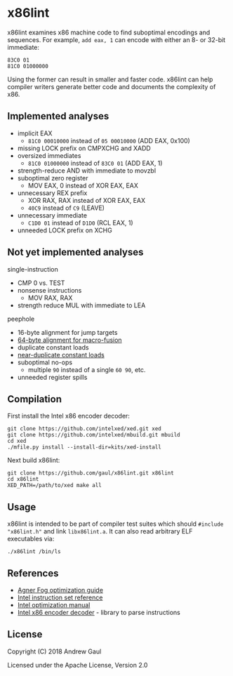# x86lint

x86lint examines x86 machine code to find suboptimal encodings and sequences.
For example, `add eax, 1` can encode with either an 8- or 32-bit immediate:

```
83C0 01
81C0 01000000
```

Using the former can result in smaller and faster code.  x86lint can help
compiler writers generate better code and documents the complexity of x86.

## Implemented analyses

* implicit EAX
  - `81C0 00010000` instead of `05 00010000` (ADD EAX, 0x100)
* missing LOCK prefix on CMPXCHG and XADD
* oversized immediates
  - `81C0 01000000` instead of `83C0 01` (ADD EAX, 1)
* strength-reduce AND with immediate to movzbl
* suboptimal zero register
  - MOV EAX, 0 instead of XOR EAX, EAX
* unnecessary REX prefix
  - XOR RAX, RAX instead of XOR EAX, EAX
  - `40C9` instead of `C9` (LEAVE)
* unnecessary immediate
  - `C1D0 01` instead of `D1D0` (RCL EAX, 1)
* unneeded LOCK prefix on XCHG

## Not yet implemented analyses

single-instruction
* CMP 0 vs. TEST
* nonsense instructions
  - MOV RAX, RAX
* strength reduce MUL with immediate to LEA

peephole
* 16-byte alignment for jump targets
* [64-byte alignment for macro-fusion](https://code.fb.com/data-infrastructure/accelerate-large-scale-applications-with-bolt/)
* duplicate constant loads
* [near-duplicate constant loads](https://paul.bone.id.au/2018/09/14/large-immediate-values/)
* suboptimal no-ops
  - multiple `90` instead of a single `60 90`, etc.
* unneeded register spills

## Compilation

First install the Intel x86 encoder decoder:

```
git clone https://github.com/intelxed/xed.git xed
git clone https://github.com/intelxed/mbuild.git mbuild
cd xed
./mfile.py install --install-dir=kits/xed-install
```

Next build x86lint:

```
git clone https://github.com/gaul/x86lint.git x86lint
cd x86lint
XED_PATH=/path/to/xed make all
```

## Usage

x86lint is intended to be part of compiler test suites which should `#include
"x86lint.h"` and link `libx86lint.a`.  It can also read arbitrary ELF executables via:

```
./x86lint /bin/ls
```

## References

* [Agner Fog optimization guide](https://www.agner.org/optimize/optimizing_assembly.pdf)
* [Intel instruction set reference](https://www.intel.com/content/dam/www/public/us/en/documents/manuals/64-ia-32-architectures-software-developer-instruction-set-reference-manual-325383.pdf)
* [Intel optimization manual](https://www.intel.com/content/dam/www/public/us/en/documents/manuals/64-ia-32-architectures-optimization-manual.pdf)
* [Intel x86 encoder decoder](https://github.com/intelxed/xed) - library to parse instructions

## License

Copyright (C) 2018 Andrew Gaul

Licensed under the Apache License, Version 2.0
